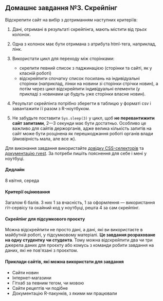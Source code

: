 Домашнє завдання №3. Скрейпінг
------------------------------

Відскрепити сайт на вибір з дотриманням наступних критеріїв:

1.  Дані, отримані в результаті скрейпінга, мають містити від *трьох*
    колонок.
2.  Одна з колонок має бути отримана з атрибута html-тега, наприклад,
    лінк.
3.  Використати цикл для переходу між сторінками:  
    *  скрепити певний список з паджинацією (сторінки та сайті, як у
        класній роботі)  
    *  відскрейпити спочатку список посилань на індивідуальні сторінки
        (наприклад, лінки на новини зі сторінки стрічки новин), а потім
        через цикл відскрейпити індивідуальні елементи (у прикладі з
        новинами це будуть уже сторінки власне новин).  

4.  Результат скрейпінга потрібно зберегти в таблицю у форматі csv і
    завантажити її разом з R-ноутбуком.
5.  Не забудьте поставити `Sys.sleep(3)` у цикл, щоб **не
    перевантижити сайт запитами**, 2—3 секунди має бути достатньо.
    Особливо це важливо для сайтів держорганів, адже велика кількість
    запитів на сайт може бути розцінена як перешкоджання роботі органів
    влади (ймовірність мала, але все ж).

Для виконання завдання використайте [довідку
CSS-селекторів](https://www.w3schools.com/cssref/css_selectors.asp) та
[документацію rvest](https://rvest.tidyverse.org/). За потреби пишіть
пояснення для себе і мені у ноутбуці.

#### Дедлайн
8 квітня, середа  


#### Критерії оцінювання

Загалом 6 балів. З них 1 за вчасність, 1 за оформлення — використання
гіт-сервісу та охайний код у ноутбуці, решта 4 за сам скрейпінг.

#### Скрейпінг для підсумкового проєкту

Можна відскрейпити не просто дані, а дані, які ви використаєте в
майбутній роботі, у підсумковому матеріалі. **Це завдання розраховане на
одну студентку чи студента**. Тому можна відскрейпити два чи три джерела
даних для проєкту або комусь з команди робити завдання на даних, які не
пов'язані з проєктом.

#### Приклади сайтів, які можна використати для завдання

* Сайти новин
* Інтернет-магазини
* Гітхаб за певним тегом, чи мовою
* Сайти рецептів чи подібне
* Документацію R-пакунків, з якими ми працювали
